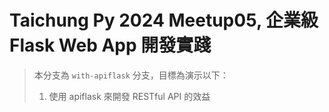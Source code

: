# Taichung Py 2024 Meetup05, 企業級 Flask Web App 開發實踐

> 本分支為 `with-apiflask` 分支，目標為演示以下：
>
>  1. 使用 apiflask 來開發 RESTful API 的效益



